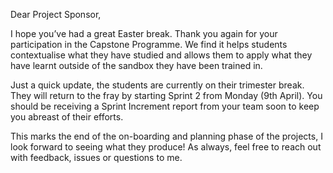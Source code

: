 Dear Project Sponsor,

I hope you’ve had a great Easter break. Thank you again for your participation in the Capstone Programme. We find it helps students contextualise what they have studied and allows them to apply what they have learnt outside of the sandbox they have been trained in. 

Just a quick update, the students are currently on their trimester break. They will return to the fray by starting Sprint 2 from Monday (9th April). You should be receiving a Sprint Increment report from your team soon to keep you abreast of their efforts. 

This marks the end of the on-boarding and planning phase of the projects, I look forward to seeing what they produce! As always, feel free to reach out with feedback, issues or questions to me.
